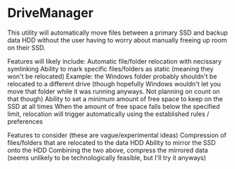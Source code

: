 # DriveManager
This utility will automatically move files between a primary SSD and backup data HDD without the user having to worry about manually freeing up room on their SSD.

Features will likely include:
  Automatic file/folder relocation with necissary symlinking
  Ability to mark specific files/folders as static (meaning they won't be relocated)
    Example: the Windows folder probably shouldn't be relocated to a different drive (though hopefully Windows wouldn't let you move that folder while it was running anyways. Not planning on count on that though)
  Ability to set a minimum amount of free space to keep on the SSD at all times
    When the amount of free space falls below the specified limit, relocation will trigger automatically using the established rules / preferences
	
Features to consider (these are vague/experimental ideas)
  Compression of files/folders that are relocated to the data HDD
  Ability to mirror the SSD onto the HDD
    Combining the two above, compress the mirrored data (seems unlikely to be technologically feasible, but I'll try it anyways)
